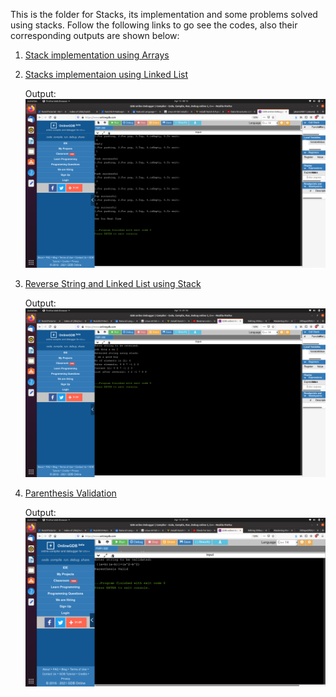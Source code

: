 This is the folder for Stacks, its implementation and some problems solved using stacks.
Follow the following links to go see the codes, also their corresponding outputs are shown below:

1. [Stack implementation using Arrays](https://github.com/jakaria9001/20DaysOfDS/blob/main/Stacks/stackImpInArrays.cpp)

2. [Stacks implementaion using Linked List](https://github.com/jakaria9001/20DaysOfDS/blob/main/Stacks/stackImpLL.cpp)

   Output: <br> ![Stack using LL](https://github.com/jakaria9001/20DaysOfDS/blob/main/Stacks/stackUsingLL.png)
   
3. [Reverse String and Linked List using Stack](https://github.com/jakaria9001/20DaysOfDS/blob/main/Stacks/reverseStringNLL.cpp)

   Output: <br> ![reversing](https://github.com/jakaria9001/20DaysOfDS/blob/main/Stacks/reversingStringLL.png)
   
4. [Parenthesis Validation](https://github.com/jakaria9001/20DaysOfDS/blob/main/Stacks/parenthesisChecker.cpp)
   
   Output: <br> ![parenthesis valid](https://github.com/jakaria9001/20DaysOfDS/blob/main/Stacks/parenthesisChecker.png)

